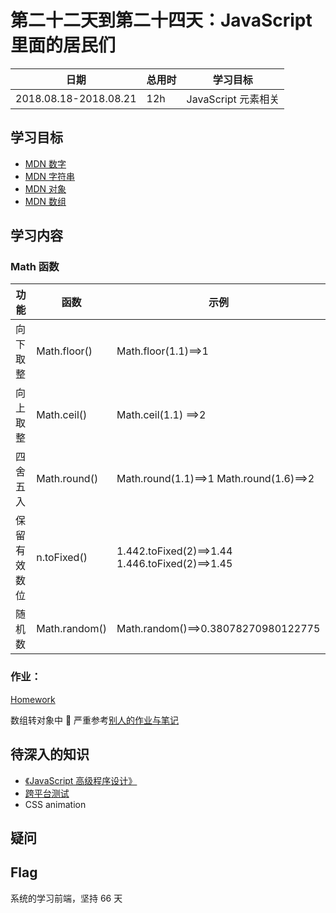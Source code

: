 # 第二十二天到第二十四天：JavaScript 里面的居民们

| 日期                  | 总用时 | 学习目标            |
| --------------------- | ------ | ------------------- |
| 2018.08.18-2018.08.21 | 12h    | JavaScript 元素相关 |

## 学习目标

- [MDN 数字](https://developer.mozilla.org/zh-CN/docs/Learn/JavaScript/First_steps/Math)
- [MDN 字符串](https://developer.mozilla.org/zh-CN/docs/Learn/JavaScript/First_steps/Useful_string_methods)
- [MDN 对象](https://developer.mozilla.org/zh-CN/docs/Learn/JavaScript/Objects/Basics)
- [MDN 数组](https://developer.mozilla.org/zh-CN/docs/Learn/JavaScript/First_steps/Arrays)

## 学习内容

### Math 函数

| 功能         | 函数          | 示例                                            |
| ------------ | ------------- | ----------------------------------------------- |
| 向下取整     | Math.floor()  | Math.floor(1.1)==>1                             |
| 向上取整     | Math.ceil()   | Math.ceil(1.1) ==>2                             |
| 四舍五入     | Math.round()  | Math.round(1.1)==>1 Math.round(1.6)==>2         |
| 保留有效数位 | n.toFixed()   | 1.442.toFixed(2)==>1.44 1.446.toFixed(2)==>1.45 |
| 随机数       | Math.random() | Math.random()==>0.38078270980122775             |

### 作业：

[Homework]()

数组转对象中  严重参考[别人的作业与笔记](https://yuqy96.github.io/baidu-ife/)

## 待深入的知识

- [《JavaScript 高级程序设计》](https://book.douban.com/subject/10546125/)
- [跨平台测试](https://developer.mozilla.org/en-US/docs/Learn/Tools_and_testing/Cross_browser_testing)
- CSS animation

## 疑问

## Flag

系统的学习前端，坚持 66 天
